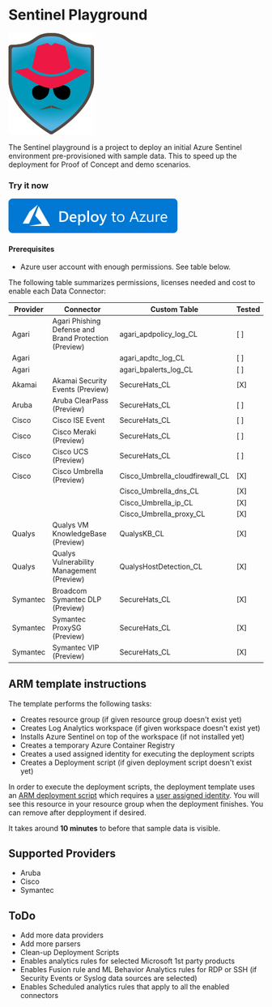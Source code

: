 # Sentinel Playground

![logo](./media/securehats-200x.png)

The Sentinel playground is a project to deploy an initial Azure Sentinel environment pre-provisioned with sample data. 
This to speed up the deployment for Proof of Concept and demo scenarios.

### Try it now

[![Deploy To Azure](https://raw.githubusercontent.com/Azure/azure-quickstart-templates/master/1-CONTRIBUTION-GUIDE/images/deploytoazure.svg?sanitize=true)](https://portal.azure.com/#create/Microsoft.Template/uri/https%3A%2F%2Fraw.githubusercontent.com%2FSecureHats%2FSentinel-playground%2Fmain%2FARM-Templates%2Fazuredeploy.json/createUIDefinitionUri/https%3A%2F%2Fraw.githubusercontent.com%2FSecureHats%2FSentinel-playground%2Fmain%2FARM-Templates%2FUiDefinition.json)

#### Prerequisites

- Azure user account with enough permissions. See table below.

The following table summarizes permissions, licenses needed and cost to enable each Data Connector:

| Provider   | Connector                                             | Custom Table                    | Tested  |
| ---------- | ----------------------------------------------------- | --------------------------------| ------- |
| Agari      | Agari Phishing Defense and Brand Protection (Preview) | agari_apdpolicy_log_CL          |  [ ]    |
| Agari      |                                                       | agari_apdtc_log_CL              |  [ ]    |
| Agari      |                                                       | agari_bpalerts_log_CL           |  [ ]    |
| Akamai     | Akamai Security Events (Preview)                      | SecureHats_CL                   |  [X]    |
| Aruba      | Aruba ClearPass (Preview)                             | SecureHats_CL                   |  [ ]    |
| Cisco      | Cisco ISE Event                                       | SecureHats_CL                   |  [ ]    |
| Cisco      | Cisco Meraki (Preview)                                | SecureHats_CL                   |  [ ]    |
| Cisco      | Cisco UCS (Preview)                                   | SecureHats_CL                   |  [ ]    |
| Cisco      | Cisco Umbrella (Preview)                              | Cisco_Umbrella_cloudfirewall_CL |  [X]    |
|            |                                                       | Cisco_Umbrella_dns_CL           |  [X]    |
|            |                                                       | Cisco_Umbrella_ip_CL            |  [X]    |
|            |                                                       | Cisco_Umbrella_proxy_CL         |  [X]    |
| Qualys     | Qualys VM KnowledgeBase (Preview)                     | QualysKB_CL                     |  [X]    |
| Qualys     | Qualys Vulnerability Management (Preview)             | QualysHostDetection_CL          |  [X]    |
| Symantec   | Broadcom Symantec DLP (Preview)                       | SecureHats_CL                   |  [X]    |
| Symantec   | Symantec ProxySG (Preview)                            | SecureHats_CL                   |  [X]    | 
| Symantec   | Symantec VIP (Preview)                                | SecureHats_CL                   |  [X]    |


## ARM template instructions

The template performs the following tasks:

- Creates resource group (if given resource group doesn't exist yet)
- Creates Log Analytics workspace (if given workspace doesn't exist yet)
- Installs Azure Sentinel on top of the workspace (if not installed yet)
- Creates a temporary Azure Container Registry
- Creates a used assigned identity for executing the deployment scripts
- Creates a Deployment script (if given deployment script doesn't exist yet)

In order to execute the deployment scripts, the deployment template uses an [ARM deployment script](https://docs.microsoft.com/azure/azure-resource-manager/templates/deployment-script-template) which requires a [user assigned identity](https://docs.microsoft.com/azure/active-directory/managed-identities-azure-resources/overview). You will see this resource in your resource group when the deployment finishes. You can remove after depployment if desired.

It takes around **10 minutes** to before that sample data is visible.

## Supported Providers
- Aruba 
- Cisco
- Symantec

## ToDo
- Add more data providers
- Add more parsers
- Clean-up Deployment Scripts
- Enables analytics rules for selected Microsoft 1st party products 
- Enables Fusion rule and ML Behavior Analytics rules for RDP or SSH (if Security Events or Syslog data sources are selected)
- Enables Scheduled analytics rules that apply to all the enabled connectors 
